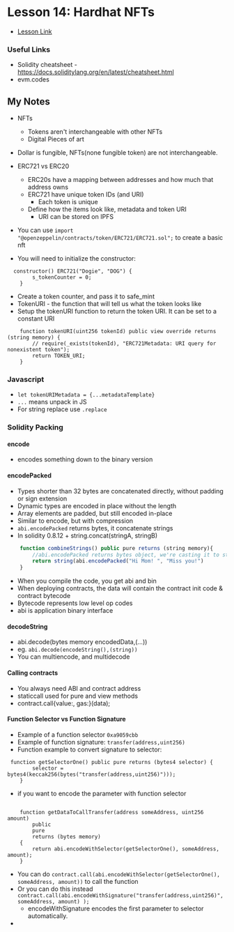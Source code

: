 # Lesson 14: Hardhat NFTs

- [Lesson Link](https://github.com/smartcontractkit/full-blockchain-solidity-course-js#lesson-14-hardhat-nfts-everything-you-need-to-know-about-nfts)

### Useful Links

- Solidity cheatsheet - https://docs.soliditylang.org/en/latest/cheatsheet.html
- evm.codes

## My Notes

- NFTs
  - Tokens aren't interchangeable with other NFTs
  - Digital Pieces of art
- Dollar is fungible, NFTs(none fungible token) are not interchangeable.
- ERC721 vs ERC20

  - ERC20s have a mapping between addresses and how much that address owns
  - ERC721 have unique token IDs (and URI)
    - Each token is unique
  - Define how the items look like, metadata and token URI
    - URI can be stored on IPFS

- You can use `import "@openzeppelin/contracts/token/ERC721/ERC721.sol";` to create a basic nft
- You will need to initialize the constructor:

```
  constructor() ERC721("Dogie", "DOG") {
        s_tokenCounter = 0;
    }

```

- Create a token counter, and pass it to safe_mint
- TokenURI - the function that will tell us what the token looks like
- Setup the tokenURI function to return the token URI. It can be set to a constant URI

```
    function tokenURI(uint256 tokenId) public view override returns (string memory) {
        // require(_exists(tokenId), "ERC721Metadata: URI query for nonexistent token");
        return TOKEN_URI;
    }
```

### Javascript

- `let tokenURIMetadata = {...metadataTemplate}`
- `...` means unpack in JS
- For string replace use `.replace`

### Solidity Packing

#### encode

- encodes something down to the binary version

#### encodePacked

- Types shorter than 32 bytes are concatenated directly, without padding or sign extension
- Dynamic types are encoded in place without the length
- Array elements are padded, but still encoded in-place
- Similar to encode, but with compression
- `abi.encodePacked` returns bytes, it concatenate strings
- In solidity 0.8.12 + string.concat(stringA, stringB)

```js
    function combineStrings() public pure returns (string memory){
        //abi.encodePacked returns bytes object, we're casting it to string
        return string(abi.encodePacked("Hi Mom! ", "Miss you!")
    }
```

- When you compile the code, you get abi and bin
- When deploying contracts, the data will contain the contract init code & contract bytecode
- Bytecode represents low level op codes
- abi is application binary interface

#### decodeString

- abi.decode(bytes memory encodedData,(...))
- eg. `abi.decode(encodeString(),(string))`
- You can multiencode, and multidecode

#### Calling contracts

- You always need ABI and contract address
- staticcall used for pure and view methods
- contract.call{value:, gas:}(data);

#### Function Selector vs Function Signature

- Example of a function selector `0xa9059cbb`
- Example of function signature: `transfer(address,uint256)`
- Function example to convert signature to selector:

```solidity
 function getSelectorOne() public pure returns (bytes4 selector) {
        selector = bytes4(keccak256(bytes("transfer(address,uint256)")));
    }
```

- if you want to encode the parameter with function selector

```solidity

    function getDataToCallTransfer(address someAddress, uint256 amount)
        public
        pure
        returns (bytes memory)
    {
        return abi.encodeWithSelector(getSelectorOne(), someAddress, amount);
    }
```

- You can do `contract.call(abi.encodeWithSelector(getSelectorOne(), someAddress, amount))` to call the function
- Or you can do this instead ` contract.call(abi.encodeWithSignature("transfer(address,uint256)", someAddress, amount) );`
  - encodeWithSignature encodes the first parameter to selector automatically.
-
